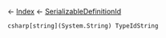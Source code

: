 ← [Index](Api-Index) ← [SerializableDefinitionId](VRage.ObjectBuilders.SerializableDefinitionId)

```csharp[string](System.String) TypeIdString```
